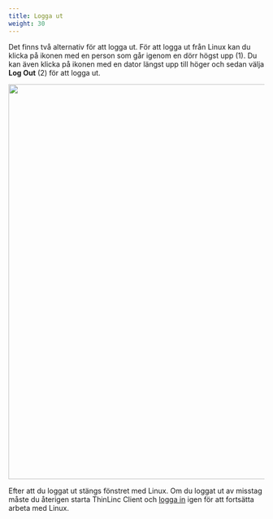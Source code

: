 ```yaml
---
title: Logga ut
weight: 30
---
```


Det finns två alternativ för att logga ut. För att logga ut från Linux kan du
klicka på ikonen med en person som går igenom en dörr högst upp (1). Du kan även
klicka på ikonen med en dator längst upp till höger och sedan välja **Log Out**
(2) för att logga ut.

<img style="width: 777px" src="/images/linux/linux-log-out.png"/>

Efter att du loggat ut stängs fönstret med Linux. Om du loggat ut av misstag
måste du återigen starta ThinLinc Client och [logga in](../log-in) igen för att
fortsätta arbeta med Linux.
